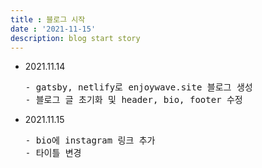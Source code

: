 ```yaml
---
title : 블로그 시작 
date : '2021-11-15'
description: blog start story
---
```


- 2021.11.14  
  <pre>
  - gatsby, netlify로 enjoywave.site 블로그 생성
  - 블로그 글 초기화 및 header, bio, footer 수정 
  </pre>

- 2021.11.15

  <pre>
  - bio에 instagram 링크 추가
  - 타이틀 변경 
  </pre>

